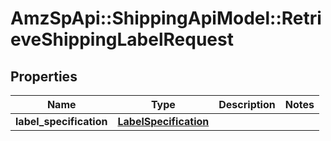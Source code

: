 # AmzSpApi::ShippingApiModel::RetrieveShippingLabelRequest

## Properties
Name | Type | Description | Notes
------------ | ------------- | ------------- | -------------
**label_specification** | [**LabelSpecification**](LabelSpecification.md) |  | 


